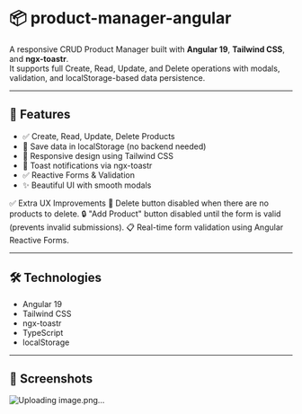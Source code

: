 # 📦 product-manager-angular

A responsive CRUD Product Manager built with **Angular 19**, **Tailwind CSS**, and **ngx-toastr**.  
It supports full Create, Read, Update, and Delete operations with modals, validation, and localStorage-based data persistence.

---

## 🚀 Features

- ✅ Create, Read, Update, Delete Products
- 💾 Save data in localStorage (no backend needed)
- 📱 Responsive design using Tailwind CSS
- 💬 Toast notifications via ngx-toastr
- ✅ Reactive Forms & Validation
- ✨ Beautiful UI with smooth modals

✅ Extra UX Improvements
🧠 Delete button disabled when there are no products to delete.
🔒 "Add Product" button disabled until the form is valid (prevents invalid submissions).
📋 Real-time form validation using Angular Reactive Forms.

---

## 🛠️ Technologies

- Angular 19
- Tailwind CSS
- ngx-toastr
- TypeScript
- localStorage

---

## 📸 Screenshots

![Uploading image.png…]()
